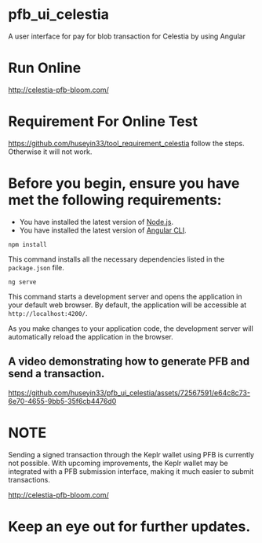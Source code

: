 # pfb_ui_celestia
A user interface for pay for blob transaction for Celestia by using Angular 

# Run Online
http://celestia-pfb-bloom.com/

# Requirement For Online Test

https://github.com/huseyin33/tool_requirement_celestia  follow the steps. Otherwise it will not work.

# Before you begin, ensure you have met the following requirements:

* You have installed the latest version of [Node.js](https://nodejs.org/).
* You have installed the latest version of [Angular CLI](https://cli.angular.io/).

`npm install`

This command installs all the necessary dependencies listed in the `package.json` file.

`ng serve`


This command starts a development server and opens the application in your default web browser. By default, the application will be accessible at `http://localhost:4200/`.

As you make changes to your application code, the development server will automatically reload the application in the browser.

## A video demonstrating how to generate PFB and send a transaction.


https://github.com/huseyin33/pfb_ui_celestia/assets/72567591/e64c8c73-6e70-4655-9bb5-35f6cb4476d0


# NOTE

Sending a signed transaction through the Keplr wallet using PFB is currently not possible. With upcoming improvements, the Keplr wallet may be integrated with a PFB submission interface, making it much easier to submit transactions. 

http://celestia-pfb-bloom.com/

# Keep an eye out for further updates.
